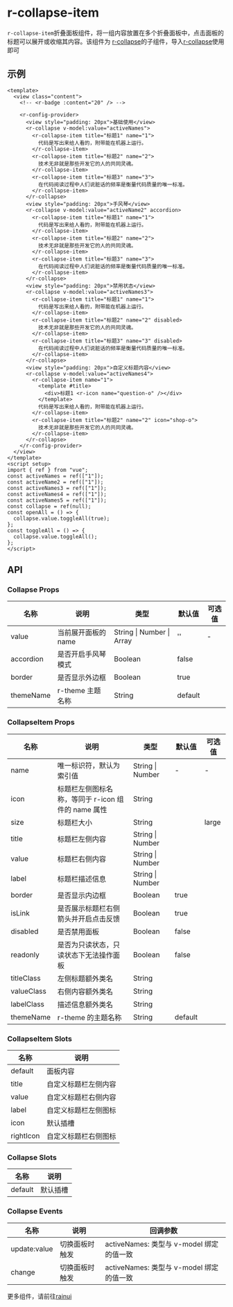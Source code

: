 # r-collapse-item

`r-collapse-item`折叠面板组件，将一组内容放置在多个折叠面板中，点击面板的标题可以展开或收缩其内容。该组件为 [r-collapse](https://ext.dcloud.net.cn/plugin?id=18894)的子组件，导入[r-collapse](https://ext.dcloud.net.cn/plugin?id=18894)使用即可

## 示例

```vue
<template>
  <view class="content">
    <!-- <r-badge :content="20" /> -->

    <r-config-provider>
      <view style="padding: 20px">基础使用</view>
      <r-collapse v-model:value="activeNames">
        <r-collapse-item title="标题1" name="1">
          代码是写出来给人看的，附带能在机器上运行。
        </r-collapse-item>
        <r-collapse-item title="标题2" name="2">
          技术无非就是那些开发它的人的共同灵魂。
        </r-collapse-item>
        <r-collapse-item title="标题3" name="3">
          在代码阅读过程中人们说脏话的频率是衡量代码质量的唯一标准。
        </r-collapse-item>
      </r-collapse>
      <view style="padding: 20px">手风琴</view>
      <r-collapse v-model:value="activeName2" accordion>
        <r-collapse-item title="标题1" name="1">
          代码是写出来给人看的，附带能在机器上运行。
        </r-collapse-item>
        <r-collapse-item title="标题2" name="2">
          技术无非就是那些开发它的人的共同灵魂。
        </r-collapse-item>
        <r-collapse-item title="标题3" name="3">
          在代码阅读过程中人们说脏话的频率是衡量代码质量的唯一标准。
        </r-collapse-item>
      </r-collapse>
      <view style="padding: 20px">禁用状态</view>
      <r-collapse v-model:value="activeNames3">
        <r-collapse-item title="标题1" name="1">
          代码是写出来给人看的，附带能在机器上运行。
        </r-collapse-item>
        <r-collapse-item title="标题2" name="2" disabled>
          技术无非就是那些开发它的人的共同灵魂。
        </r-collapse-item>
        <r-collapse-item title="标题3" name="3" disabled>
          在代码阅读过程中人们说脏话的频率是衡量代码质量的唯一标准。
        </r-collapse-item>
      </r-collapse>
      <view style="padding: 20px">自定义标题内容</view>
      <r-collapse v-model:value="activeNames4">
        <r-collapse-item name="1">
          <template #title>
            <div>标题1 <r-icon name="question-o" /></div>
          </template>
          代码是写出来给人看的，附带能在机器上运行。
        </r-collapse-item>
        <r-collapse-item title="标题2" name="2" icon="shop-o">
          技术无非就是那些开发它的人的共同灵魂。
        </r-collapse-item>
      </r-collapse>
    </r-config-provider>
  </view>
</template>
<script setup>
import { ref } from "vue";
const activeNames = ref(["1"]);
const activeName2 = ref(["1"]);
const activeNames3 = ref(["1"]);
const activeNames4 = ref(["1"]);
const activeNames5 = ref(["1"]);
const collapse = ref(null);
const openAll = () => {
  collapse.value.toggleAll(true);
};
const toggleAll = () => {
  collapse.value.toggleAll();
};
</script>
```

## API

### Collapse Props

| 名称      | 说明                | 类型                      | 默认值  | 可选值 |
| --------- | ------------------- | ------------------------- | ------- | ------ |
| value     | 当前展开面板的 name | String \| Number \| Array | ''      | -      |
| accordion | 是否开启手风琴模式  | Boolean                   | false   |        |
| border    | 是否显示外边框      | Boolean                   | true    |        |
| themeName | r-theme 主题名称    | String                    | default |        |

### CollapseItem Props

| 名称       | 说明                                               | 类型             | 默认值  | 可选值 |
| ---------- | -------------------------------------------------- | ---------------- | ------- | ------ |
| name       | 唯一标识符，默认为索引值                           | String \| Number | -       | -      |
| icon       | 标题栏左侧图标名称，等同于 r-icon 组件的 name 属性 | String           |         |        |
| size       | 标题栏大小                                         | String           |         | large  |
| title      | 标题栏左侧内容                                     | String \| Number |         |        |
| value      | 标题栏右侧内容                                     | String \| Number |         |        |
| label      | 标题栏描述信息                                     | String \| Number |         |        |
| border     | 是否显示内边框                                     | Boolean          | true    |        |
| isLink     | 是否展示标题栏右侧箭头并开启点击反馈               | Boolean          | true    |        |
| disabled   | 是否禁用面板                                       | Boolean          | false   |        |
| readonly   | 是否为只读状态，只读状态下无法操作面板             | Boolean          | false   |        |
| titleClass | 左侧标题额外类名                                   | String           |         |        |
| valueClass | 右侧内容额外类名                                   | String           |         |        |
| labelClass | 描述信息额外类名                                   | String           |         |        |
| themeName  | r-theme 的主题名称                                 | String           | default |        |

### CollapseItem Slots

| 名称      | 说明                 |
| --------- | -------------------- |
| default   | 面板内容             |
| title     | 自定义标题栏左侧内容 |
| value     | 自定义标题栏右侧内容 |
| label     | 自定义标题栏左侧图标 |
| icon      | 默认插槽             |
| rightIcon | 自定义标题栏右侧图标 |

### Collapse Slots

| 名称    | 说明     |
| ------- | -------- |
| default | 默认插槽 |

### Collapse Events

| 名称         | 说明           | 回调参数                                 |
| ------------ | -------------- | ---------------------------------------- |
| update:value | 切换面板时触发 | activeNames: 类型与 v-model 绑定的值一致 |
| change       | 切换面板时触发 | activeNames: 类型与 v-model 绑定的值一致 |


更多组件，请前往[rainui](https://ext.dcloud.net.cn/plugin?id=19701)